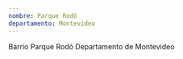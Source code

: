 ```yaml
---
nombre: Parque Rodó
departamento: Montevideo
---
```


Barrio Parque Rodó
Departamento de Montevideo
